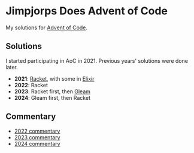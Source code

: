 # Jimpjorps Does Advent of Code

My solutions for [Advent of Code](https://adventofcode.com/).  

## Solutions
I started participating in AoC in 2021.  Previous years' solutions were done later.
* __2021__: [Racket](https://racket-lang.org/), with some in [Elixir](https://elixir-lang.org/)
* __2022__: Racket
* __2023__: Racket first, then [Gleam](https://gleam.run/) 
* __2024__: Gleam first, then Racket


## Commentary
* [2022 commentary](commentary/commentary-2022.md)
* [2023 commentary](commentary/commentary-2023.md)
* [2024 commentary](commentary/commentary-2024.md)